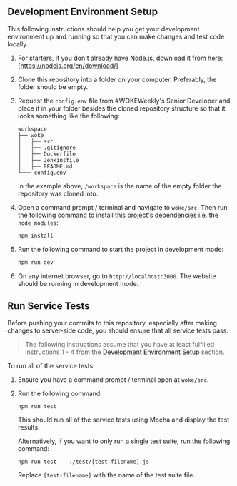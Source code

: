 ## Development Environment Setup

This following instructions should help you get your development environment up and running so that you can make changes and test code locally.

1. For starters, if you don't already have Node.js, download it from here: [https://nodejs.org/en/download/]

2. Clone this repository into a folder on your computer. Preferably, the folder should be empty.

3. Request the `config.env` file from #WOKEWeekly's Senior Developer and place it in your folder besides the cloned repository structure so that it looks something like the following:

    ```
    workspace
    ├── woke
    │   ├── src
    │   ├── .gitignore
    │   ├── Dockerfile
    │   ├── Jenkinsfile
    │   ├── README.md
    └─── config.env
    ```

    In the example above, `/workspace` is the name of the empty folder the repository was cloned into.

4. Open a command prompt / terminal and navigate to `woke/src`. Then run the following command to install this project's dependencies i.e. the `node_modules`:
   ```sh
   npm install
   ```

5. Run the following command to start the project in development mode:
   ```sh
   npm run dev
   ```

6. On any internet browser, go to `http://localhost:3000`. The website should be running in development mode.

## Run Service Tests

Before pushing your commits to this repository, especially after making changes to server-side code, you should ensure that all service tests pass. 

>The following instructions assume that you have at least fulfilled instructions 1 - 4 from the [Development Environment Setup](#development-environment-setup) section.

To run all of the service tests:

1. Ensure you have a command prompt / terminal open at `woke/src`.

2. Run the following command:
   ```
   npm run test
   ```
   This should run all of the service tests using Mocha and display the test results.

   Alternatively, if you want to only run a single test suite, run the following command:
   ```
   npm run test -- ./test/[test-filename].js
   ```
   Replace  `[test-filename]` with the name of the test suite file.